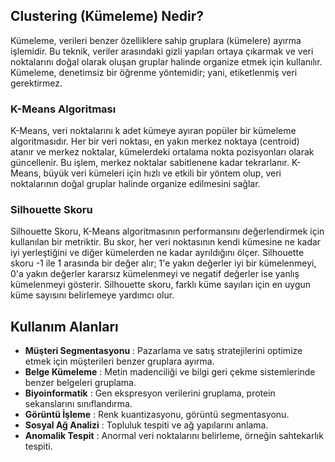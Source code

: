 ## Clustering (Kümeleme) Nedir?
Kümeleme, verileri benzer özelliklere sahip gruplara (kümelere) ayırma işlemidir. Bu teknik, veriler arasındaki gizli yapıları ortaya çıkarmak ve veri noktalarını doğal olarak oluşan gruplar halinde organize etmek için kullanılır. Kümeleme, denetimsiz bir öğrenme yöntemidir; yani, etiketlenmiş veri gerektirmez. <br>
### K-Means Algoritması
K-Means, veri noktalarını k adet kümeye ayıran popüler bir kümeleme algoritmasıdır. Her bir veri noktası, en yakın merkez noktaya (centroid) atanır ve merkez noktalar, kümelerdeki ortalama nokta pozisyonları olarak güncellenir. Bu işlem, merkez noktalar sabitlenene kadar tekrarlanır. K-Means, büyük veri kümeleri için hızlı ve etkili bir yöntem olup, veri noktalarının doğal gruplar halinde organize edilmesini sağlar. <br>
### Silhouette Skoru
Silhouette Skoru, K-Means algoritmasının performansını değerlendirmek için kullanılan bir metriktir. Bu skor, her veri noktasının kendi kümesine ne kadar iyi yerleştiğini ve diğer kümelerden ne kadar ayrıldığını ölçer. Silhouette skoru -1 ile 1 arasında bir değer alır; 1'e yakın değerler iyi bir kümelenmeyi, 0'a yakın değerler kararsız kümelenmeyi ve negatif değerler ise yanlış kümelenmeyi gösterir. Silhouette skoru, farklı küme sayıları için en uygun küme sayısını belirlemeye yardımcı olur.

## Kullanım Alanları
* **Müşteri Segmentasyonu** : Pazarlama ve satış stratejilerini optimize etmek için müşterileri benzer gruplara ayırma.
* **Belge Kümeleme** : Metin madenciliği ve bilgi geri çekme sistemlerinde benzer belgeleri gruplama.
* **Biyoinformatik** : Gen ekspresyon verilerini gruplama, protein sekanslarını sınıflandırma.
* **Görüntü İşleme** : Renk kuantizasyonu, görüntü segmentasyonu.
* **Sosyal Ağ Analizi** : Topluluk tespiti ve ağ yapılarını anlama.
* **Anomalik Tespit** : Anormal veri noktalarını belirleme, örneğin sahtekarlık tespiti.
